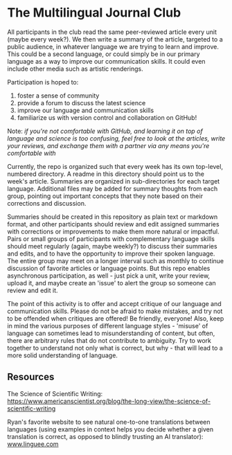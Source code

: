 # The Multilingual Journal Club

All participants in the club read the same peer-reviewed article every unit (maybe every week?). We then write a summary of the article, targeted to a public audience, in whatever language we are trying to learn and improve. This could be a second language, or could simply be in our primary language as a way to improve our communication skills. It could even include other media such as artistic renderings. 

Participation is hoped to:
1) foster a sense of community
2) provide a forum to discuss the latest science
3) improve our language and communication skills
4) familiarize us with version control and collaboration on GitHub!

Note: _if you're not comfortable with GitHub, and learning it on top of language and science is too confusing, feel free to look at the articles, write your reviews, and exchange them with a partner via any means you're comfortable with_

Currently, the repo is organized such that every week has its own top-level, numbered directory. A readme in this directory should point us to the week's article. Summaries are organized in sub-directories for each target language. Additional files may be added for summary thoughts from each group, pointing out important concepts that they note based on their corrections and discussion.

Summaries should be created in this repository as plain text or markdown format, and other participants should review and edit assigned summaries with corrections or improvements to make them more natural or impactful. Pairs or small groups of participants with complementary language skills should meet regularly (again, maybe weekly?) to discuss their summaries and edits, and to have the opportunity to improve their spoken language. The entire group may meet on a longer interval such as monthly to continue discussion of favorite articles or language points. But this repo enables asynchronous participation, as well - just pick a unit, write your review, upload it, and maybe create an 'issue' to alert the group so someone can review and edit it.

The point of this activity is to offer and accept critique of our language and communication skills. Please do not be afraid to make mistakes, and try not to be offended when critiques are offered! Be friendly, everyone! Also, keep in mind the various purposes of different language styles - 'misuse' of language can sometimes lead to misunderstanding of content, but often, there are arbitrary rules that do not contribute to ambiguity. Try to work together to understand not only what is correct, but why - that will lead to a more solid understanding of language.

## Resources
The Science of Scientific Writing:
https://www.americanscientist.org/blog/the-long-view/the-science-of-scientific-writing

Ryan's favorite website to see natural one-to-one translations between languages (using examples in context helps you decide whether a given translation is correct, as opposed to blindly trusting an AI translator): www.linguee.com
